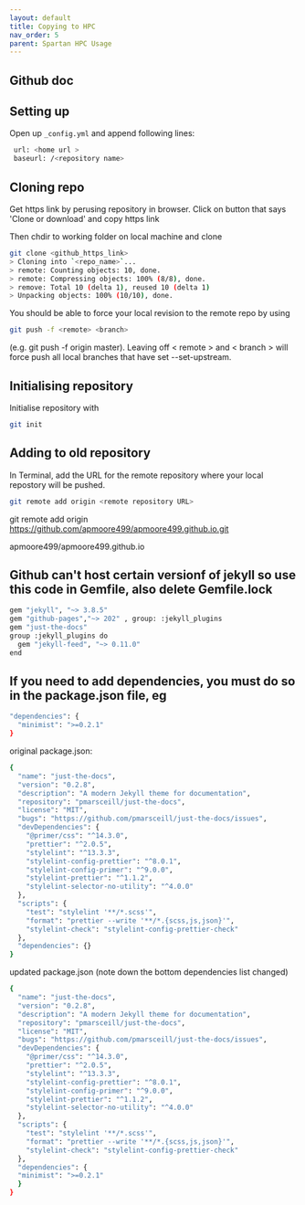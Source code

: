 ```yaml
---
layout: default
title: Copying to HPC
nav_order: 5
parent: Spartan HPC Usage
---
```


## Github doc


## Setting up

Open up ```_config.yml``` and append following lines:

```sh
 url: <home url >
 baseurl: /<repository name>
```

## Cloning repo

Get https link by perusing repository in browser. Click on button that says 'Clone or download' and copy https link

Then chdir to working folder on local machine and clone
```sh
git clone <github_https_link>
> Cloning into `<repo_name>`...
> remote: Counting objects: 10, done.
> remote: Compressing objects: 100% (8/8), done.
> remove: Total 10 (delta 1), reused 10 (delta 1)
> Unpacking objects: 100% (10/10), done.
```


You should be able to force your local revision to the remote repo by using

```sh
git push -f <remote> <branch>
```

(e.g. git push -f origin master). Leaving off < remote > and < branch > will force push all local branches that have set --set-upstream.


## Initialising repository

Initialise repository with


```sh
git init
```

## Adding to old repository

In Terminal, add the URL for the remote repository where your local repostory will be pushed.

```sh
git remote add origin <remote repository URL>
```

git remote add origin https://github.com/apmoore499/apmoore499.github.io.git



apmoore499/apmoore499.github.io



## Github can't host certain versionf of jekyll so use this code in Gemfile, also delete Gemfile.lock


```sh
gem "jekyll", "~> 3.8.5"
gem "github-pages","~> 202" , group: :jekyll_plugins
gem "just-the-docs"
group :jekyll_plugins do
  gem "jekyll-feed", "~> 0.11.0"
end
```

## If you need to add dependencies, you must do so in the package.json file, eg


```sh
"dependencies": {
  "minimist": ">=0.2.1"
}
```

original package.json:

```sh
{
  "name": "just-the-docs",
  "version": "0.2.8",
  "description": "A modern Jekyll theme for documentation",
  "repository": "pmarsceill/just-the-docs",
  "license": "MIT",
  "bugs": "https://github.com/pmarsceill/just-the-docs/issues",
  "devDependencies": {
    "@primer/css": "^14.3.0",
    "prettier": "^2.0.5",
    "stylelint": "^13.3.3",
    "stylelint-config-prettier": "^8.0.1",
    "stylelint-config-primer": "^9.0.0",
    "stylelint-prettier": "^1.1.2",
    "stylelint-selector-no-utility": "^4.0.0"
  },
  "scripts": {
    "test": "stylelint '**/*.scss'",
    "format": "prettier --write '**/*.{scss,js,json}'",
    "stylelint-check": "stylelint-config-prettier-check"
  },
  "dependencies": {} 
}


```

updated package.json (note down the bottom dependencies list changed)

```sh
{
  "name": "just-the-docs",
  "version": "0.2.8",
  "description": "A modern Jekyll theme for documentation",
  "repository": "pmarsceill/just-the-docs",
  "license": "MIT",
  "bugs": "https://github.com/pmarsceill/just-the-docs/issues",
  "devDependencies": {
    "@primer/css": "^14.3.0",
    "prettier": "^2.0.5",
    "stylelint": "^13.3.3",
    "stylelint-config-prettier": "^8.0.1",
    "stylelint-config-primer": "^9.0.0",
    "stylelint-prettier": "^1.1.2",
    "stylelint-selector-no-utility": "^4.0.0"
  },
  "scripts": {
    "test": "stylelint '**/*.scss'",
    "format": "prettier --write '**/*.{scss,js,json}'",
    "stylelint-check": "stylelint-config-prettier-check"
  },
  "dependencies": {
  "minimist": ">=0.2.1"
  } 
}


```
